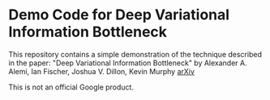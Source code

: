 # Demo Code for Deep Variational Information Bottleneck

This repository contains a simple demonstration of the technique described in
the paper: "Deep Variational Information Bottleneck" by Alexander A. Alemi, Ian
Fischer, Joshua V. Dillon, Kevin Murphy
[arXiv](https://arxiv.org/abs/1612.00410)

This is not an official Google product.

